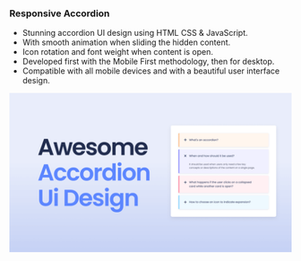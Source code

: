 
### Responsive Accordion

- Stunning accordion UI design using HTML CSS & JavaScript.
- With smooth animation when sliding the hidden content.
- Icon rotation and font weight when content is open.
- Developed first with the Mobile First methodology, then for desktop.
- Compatible with all mobile devices and with a beautiful user interface design.

![Accordion](/preview.png)
